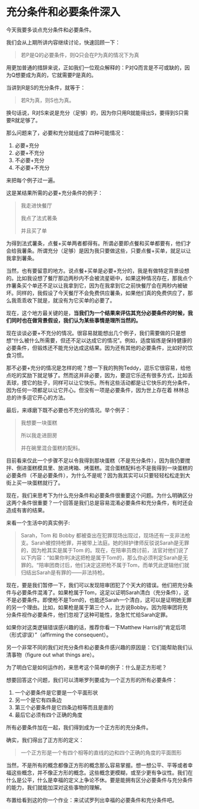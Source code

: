 # 充分条件和必要条件深入

今天我要多谈点充分条件和必要条件。

我们会从上期所讲内容继续讨论，快速回顾一下：

> 若P是Q的必要条件，则Q只会在P为真的情况下为真

用更加普通的措辞来说，正如我们一位观众解释的：P对Q而言是不可或缺的，因为Q想要成为真的，它就需要P是真的。

当讲到R是S的充分条件，就等于：

> 若R为真，则S也为真。

换句话说，R对S来说是充分（足够）的，因为你只用R就能得出S，要得到S只需要R就足够了。

那么问题来了，必要和充分就组成了四种可能情况：

1. 必要+充分
2. 必要+不充分
3. 不必要+充分
4. 不必要+不充分

来把每个例子过一遍。

这是某结果所需的必要+充分条件的例子：

> 我走进快餐厅
>
> 我点了法式著条
>
> 并且买了单

为得到法式薯条，点餐+买单两者都得有。所谓必要即点餐和买单都要有，他们才会给我薯条。所谓充分（足够）是因为我只要做这些，只要点餐+买单，就足以让我拿到薯条。

当然，也有要留意的地方。说点餐+买单是必要+充分的，我是有做特定背景设想的。比如我设想了餐厅那边两秒内不会被流星砸中，如果这种情况存在，那我点个炸薯条买个单还不足以让我拿到它，因为在我拿到它之前快餐厅会在两秒内被破坏。同样的，我假设了今天餐厅不会免费供应薯条，如果他们真的免费供应了，那么我乖乖收下就是，就没有为它买单的必要了。

现在，这个地方最关键的是，**当我们为一个结果来评估其充分必要条件的时候，我们同时也在做背景假设，我们认为某些事情是理所当然的。**

现在谈谈必要+不充分的情况。很容易就能想出几个例子，我们需要做的只是想想“什么被什么所需要，但还不足以达成它的情况”。例如，适度锻炼是保持健康的必要条件，但锻炼还不能充分达成这结果。因为还有其他的必要条件，比如好的饮食习惯。

那不必要+充分的情况是怎样的呢？想一下我的狗狗Teddy，逗乐它很容易，给他点吃的奖励下就足够了。然而这并非必要，因为，要逗它乐还有很多方式，比如丢丢球，摸它的肚子，同样可以让它快乐。所有这些活动都是让它快乐的充分条件，因为任何一项都足以让它开心。但没有一项是必要条件，因为世上存在着
林林总总的许多逗它开心的方法。

最后，来琢磨下既不必要也不充分的情况。举个例子：

> 我想要一块蛋糕
>
> 所以我走进厨房
>
> 并在碗里混合蛋糕的配料。

目前看来仅此一个步骤不足以令我得到那块蛋糕（不是充分条件），因为我仍要搅拌、倒进蛋糕模具里、放进烤箱、烤蛋糕。混合蛋糕配料也不是我得到一块蛋糕的必要条件（不是必要条件），为什么不是呢？因为我其实可以只要轻轻松松走到大街上买一块蛋糕就行了。

现在，我们来思考下为什么充分条件和必要条件很重要这个问题。为什么明确区分这两个条件很重要？一个回答是我们总是容易混淆必要条件和充分条件，有时还会造成有害的结果。

来看一个生活中的真实例子:

> Sarah，Tom 和 Bobby 都被查出在犯罪现场出现过，现场还有一支非法枪支。Sarah被控持枪罪，并被带上法庭。她的辩护律师反驳说Sarah是无罪的，因为枪其实是属于Tom 的。现在，在陪审员商讨前，法官对他们说了以下内容：“如果你判决这把枪是属于Tom的，那么你必须判定Sarah是无罪的。“陪审团商讨后，他们决定这把枪不属于Tom，而单凭此逻辑他们就归结出Sarah是有罪的——非法持枪。

现在，要是我们暂停一下，我们可以发现陪审团犯了个天大的错误。他们把充分条件与必要条件混淆了。如果枪属于Tom，这足以证明Sarah清白（充分条件），这不是必要条件。即使枪不是Tom的，也能还Sarah一个清白，这可以是证明她无罪的另一个理由。比如，如果枪是属于第三个人，比方说Bobby。因为陪审团将充分条件视作必要条件，他们忽视了这种可能性，急急忙忙给Sarah定罪。

如果你对这类逻辑错误感兴趣的话，推荐你看一下Matthew Harris的“肯定后项（形式谬误）”（affirming the consequent）。

另一个非常不同的我们对充分条件和必要条件感兴趣的原因是：它们能帮助我们认清事物（figure out what things are）。

为了明白它是如何运作的，来思考这个简单的例子：什么是正方形呢？

想要回答这个问题，我们可以清晰罗列要成为一个正方形的所有必要条件：

1. 一个必要条件是它要是一个平面形状
2. 另一个是它有四条边
3. 第三个必要条件是它四条边相等而且是直的
4. 最后它必须有四个正确的角度

所有必要条件加在一起，我们得到成为一个正方形的充分条件。

确实，我们得出了正方形的定义：

> 一个正方形是一个有四个相等的直线的边和四个正确的角度的平面图形

当然，不是所有的概念都像正方形的概念那么容易掌握。想一想公平、平等或者幸福这些概念，并不像正方形的概念。这些概念更模糊，或至少更有争议性。我们在什么是公平，什么是幸福的定义上争论不休。要是能拥有区分必要条件与充分条件的能力，我们就能加深对这些事物的理解。

布置给看到这的你一个作业：来试试罗列出幸福的必要条件和充分条件吧。